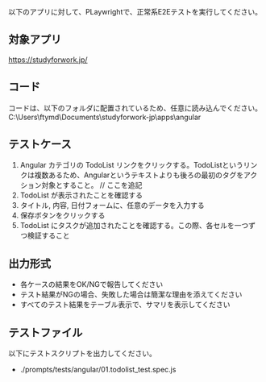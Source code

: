 以下のアプリに対して、PLaywrightで、正常系E2Eテストを実行してください。 

## 対象アプリ
https://studyforwork.jp/


## コード
コードは、以下のフォルダに配置されているため、任意に読み込んでください。
C:\Users\ftymd\Documents\studyforwork-jp\apps\angular


## テストケース
1. Angular カテゴリの TodoList リンクをクリックする。TodoListというリンクは複数あるため、Angularというテキストよりも後ろの最初のタグをアクション対象とすること。 // ここを追記
2. TodoList が表示されたことを確認する
3. タイトル, 内容, 日付フォームに、任意のデータを入力する
4. 保存ボタンをクリックする
5. TodoList にタスクが追加されたことを確認する。この際、各セルを一つずつ検証すること


## 出力形式 
- 各ケースの結果をOK/NGで報告してください
- テスト結果がNGの場合、失敗した場合は簡潔な理由を添えてください
- すべてのテスト結果をテーブル表示で、サマリを表示してください

## テストファイル
以下にテストスクリプトを出力してください。
- ./prompts/tests/angular/01.todolist_test.spec.js
